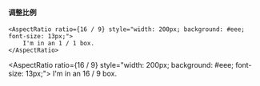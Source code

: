 <script lang="ts">
    import { AspectRatio } from '$lib'
</script>

#### 调整比例

```svelte
<AspectRatio ratio={16 / 9} style="width: 200px; background: #eee; font-size: 13px;">
    I'm in an 1 / 1 box.
</AspectRatio>
```

<AspectRatio ratio={16 / 9} style="width: 200px; background: #eee; font-size: 13px;">
    I'm in an 16 / 9 box.
</AspectRatio>